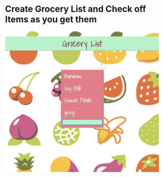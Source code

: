 <h1>Create Grocery List and Check off Items as you get them</h1>
<img src='./src/images/list.png' alt='website' />